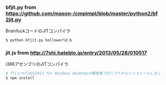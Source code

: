 ### bfjit.py from https://github.com/mason-/cmpimpl/blob/master/python2/bf2jit.py

BrainfuckコードのJITコンパイラ

```sh
$ python bfjit.py helloworld.b
```

### jit.js from http://7shi.hateblo.jp/entry/2013/05/28/010517

i386アセンブリのJITコンパイラ

```sh
# ffiとrefはVS2013 for Windows Desktopの開発者プロンプトからインストールしました
$ npm install
```


